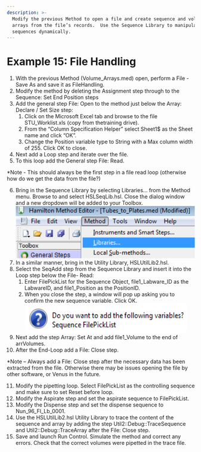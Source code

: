 ```yaml
---
description: >-
  Modify the previous Method to open a file and create sequence and volume
  arrays from the file’s records.  Use the Sequence Library to manipulate
  sequences dynamically.
---
```


# Example 15: File Handling

1. With the previous Method (Volume\_Arrays.med) open, perform a File - Save As and save it as FileHandling.&#x20;
2. Modify the method by deleting the Assignment step through to the Sequence: Set End Position steps
3. Add the general step File: Open to the method just below the Array: Declare / Set Size step:&#x20;
   1. Click on the Microsoft Excel tab and browse to the file STU\_Worklist.xls (copy from thetraining drive).
   2. From the “Column Specification Helper” select Sheet1$ as the Sheet name and click “OK”. &#x20;
   3. Change the Position variable type to String with a Max column width of 255.   Click OK to close.
4. Next add a Loop step and iterate over the file.
5. To this loop add the General step File: Read.&#x20;

\*Note - This should always be the first step in a file read loop (otherwise how do we get the data from the file?)

6. Bring in the Sequence Library by selecting Libraries… from the Method menu.  Browse to and select HSLSeqLib.hsl.  Close the dialog window and a new dropdown will be added to your Toolbox.\
   ![](<../.gitbook/assets/image (302).png>)
7. In a similar manner, bring in the Utility Library, HSLUtilLib2.hsl.
8. Select the SeqAdd step from the Sequence Library and insert it into the Loop step below the File- Read:&#x20;
   1. Enter FilePickList for the Sequence Object, file1\_Labware\_ID as the LabwareID, and file1\_Position as the PositionID. &#x20;
   2. When you close the step, a window will pop up asking you to confirm the new sequence variable.  Click OK.\
      ![](<../.gitbook/assets/image (304).png>)
9. Next add the step Array: Set At and add file1\_Volume to the end of arrVolumes.
10. After the End-Loop add a File: Close step.



\*Note – Always add a File: Close step after the necessary data has been extracted from the file.  Otherwise there may be issues opening the file by other software, or Venus in the future. &#x20;

11. Modify the pipetting loop.  Select FilePickList as the controlling sequence and make sure to set Reset before loop.&#x20;
12. Modify the Aspirate step and set the aspirate sequence to FilePickList.
13. Modify the Dispense step and set the dispense sequence to Nun\_96\_Fl\_Lb\_0001.
14. Use the HSLUtilLib2.hsl Utility Library to trace the content of the sequence and array by adding the step Util2::Debug::TraceSequence and Util2::Debug::TraceArray after the File: Close step.
15. Save and launch Run Control.  Simulate the method and correct any errors.  Check that the correct volumes were pipetted in the trace file.  &#x20;
